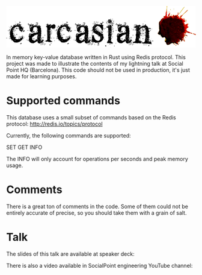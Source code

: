 ![Carcasian](https://raw.githubusercontent.com/albertofem/carcasian/master/logo.png?token=AAY_gHkZzpg_RUUM3o4dndwvY67BsWLJks5WbXdNwA%3D%3D)

In memory key-value database written in Rust using Redis protocol. This project was made to illustrate the contents of my lightning talk at Social Point HQ (Barcelona). This code should not be used in production, it's just made for learning purposes.

# Supported commands

This database uses a small subset of commands based on the Redis protocol: http://redis.io/topics/protocol

Currently, the following commands are supported:

SET <key> <value>
GET <key>
INFO

The INFO will only account for operations per seconds and peak memory usage.

# Comments

There is a great ton of comments in the code. Some of them could not be entirely accurate of precise, so you should take them with a grain of salt.

# Talk

The slides of this talk are available at speaker deck:


There is also a video available in SocialPoint engineering YouTube channel:
